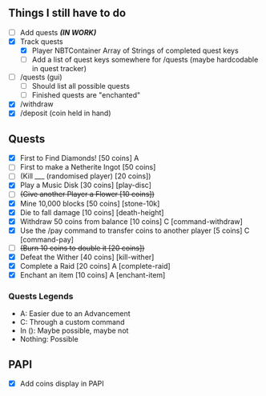 ## Things I still have to do

- [ ] Add quests **_(IN WORK)_**
- [X] Track quests
  - [X] Player NBTContainer Array of Strings of completed quest keys
  - [ ] Add a list of quest keys somewhere for /quests (maybe hardcodable in quest tracker)
- [ ] /quests (gui)
  - [ ] Should list all possible quests
  - [ ] Finished quests are "enchanted"
- [X] /withdraw <amount>
- [X] /deposit (coin held in hand)

## Quests
- [X] First to Find Diamonds! [50 coins] A
- [ ] First to make a Netherite Ingot [50 coins]
- [ ] (Kill ___ (randomised player) [20 coins])
- [X] Play a Music Disk [30 coins] [play-disc]
- [ ] ~~(Give another Player a Flower [10 coins])~~
- [X] Mine 10,000 blocks [50 coins] [stone-10k]
- [X] Die to fall damage [10 coins] [death-height]
- [X] Withdraw 50 coins from balance [10 coins] C [command-withdraw]
- [X] Use the /pay command to transfer coins to another player [5 coins] C [command-pay]
- [ ] ~~(Burn 10 coins to double it [20 coins])~~
- [X] Defeat the Wither [40 coins] [kill-wither]
- [X] Complete a Raid [20 coins] A [complete-raid]
- [X] Enchant an item [10 coins] A [enchant-item]

### Quests Legends
- A: Easier due to an Advancement
- C: Through a custom command
- In (): Maybe possible, maybe not
- Nothing: Possible

## PAPI
- [x] Add coins display in PAPI